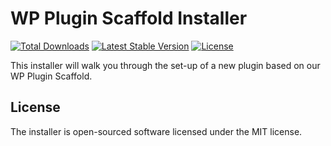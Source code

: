 # WP Plugin Scaffold Installer

<a href="https://packagist.org/packages/bernskioldmedia/wp-plugin-scaffold-installer"><img src="https://img.shields.io/packagist/dt/bernskioldmedia/wp-plugin-scaffold-installer" alt="Total Downloads"></a>
<a href="https://packagist.org/packages/bernskioldmedia/wp-plugin-scaffold-installer"><img src="https://img.shields.io/packagist/v/bernskioldmedia/wp-plugin-scaffold-installer" alt="Latest Stable Version"></a>
<a href="https://packagist.org/packages/bernskioldmedia/wp-plugin-scaffold-installer"><img src="https://img.shields.io/packagist/l/bernskioldmedia/wp-plugin-scaffold-installer" alt="License"></a>

This installer will walk you through the set-up of a new plugin based on our WP Plugin Scaffold.

## License

The installer is open-sourced software licensed under the MIT license.
